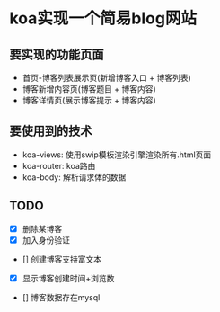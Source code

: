 # koa实现一个简易blog网站

## 要实现的功能页面

* 首页-博客列表展示页(新增博客入口 + 博客列表)
* 博客新增内容页(博客题目 + 博客内容)
* 博客详情页(展示博客提示 + 博客内容)

## 要使用到的技术

* koa-views: 使用swip模板渲染引擎渲染所有.html页面
* koa-router: koa路由
* koa-body: 解析请求体的数据

## TODO

* [x] 删除某博客
* [x] 加入身份验证
* [] 创建博客支持富文本
* [x] 显示博客创建时间+浏览数
* [] 博客数据存在mysql


